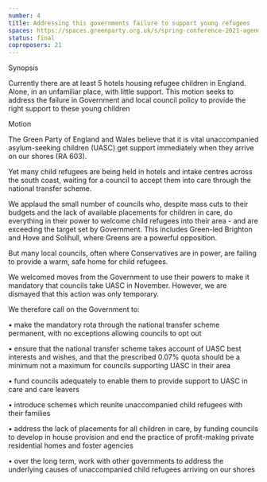 ```yaml
---
number: 4
title: Addressing this governments failure to support young refugees
spaces: https://spaces.greenparty.org.uk/s/spring-conference-2021-agenda-forum2/?contentId=77462
status: final
coproposers: 21
---
```

Synopsis


Currently there are at least 5 hotels housing refugee children in England. Alone, in an unfamiliar place, with little support. This motion seeks to address the failure in Government and local council policy to provide the right support to these young children


Motion


The Green Party of England and Wales believe that it is vital unaccompanied asylum-seeking children (UASC) get support immediately when they arrive on our shores (RA 603).


Yet many child refugees are being held in hotels and intake centres across the south coast, waiting for a council to accept them into care through the national transfer scheme.


We applaud the small number of councils who, despite mass cuts to their budgets and the lack of available placements for children in care, do everything in their power to welcome child refugees into their area - and are exceeding the target set by Government. This includes Green-led Brighton and Hove and Solihull, where Greens are a powerful opposition.


But many local councils, often where Conservatives are in power, are failing to provide a warm, safe home for child refugees.


We welcomed moves from the Government to use their powers to make it mandatory that councils take UASC in November. However, we are dismayed that this action was only temporary.


We therefore call on the Government to:


• make the mandatory rota through the national transfer scheme permanent, with no exceptions allowing councils to opt out


• ensure that the national transfer scheme takes account of UASC best interests and wishes, and that the prescribed 0.07% quota should be a minimum not a maximum for councils supporting UASC in their area


• fund councils adequately to enable them to provide support to UASC in care and care leavers


• introduce schemes which reunite unaccompanied child refugees with their families


• address the lack of placements for all children in care, by funding councils to develop in house provision and end the practice of profit-making private residential homes and foster agencies


• over the long term, work with other governments to address the underlying causes of unaccompanied child refugees arriving on our shores
